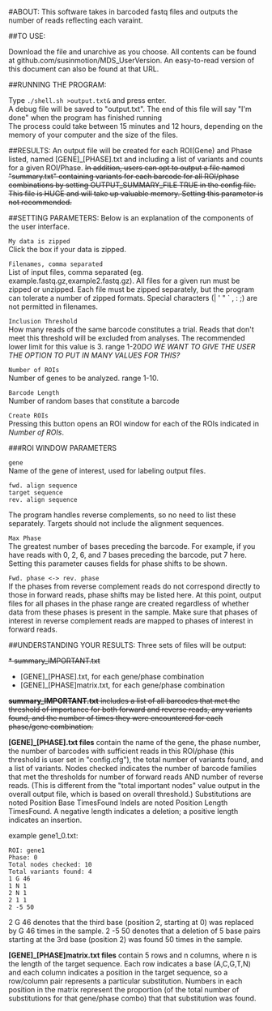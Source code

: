#ABOUT:
This software takes in barcoded fastq files and outputs the number of reads reflecting each varaint.

##TO USE:

Download the file and unarchive as you choose. All contents can be found at github.com/susinmotion/MDS_UserVersion. An easy-to-read version of this document can also be found at that URL.

##RUNNING THE PROGRAM:

Type `./shell.sh >output.txt&` and press enter. <br>
A debug file will be saved to "output.txt". The end of this file will say "I'm done" when the program has finished running<br>
The process could take between 15 minutes and 12 hours, depending on the memory of your computer and the size of the files.

##RESULTS:
An output file will be created for each ROI(Gene) and Phase listed, named [GENE]_[PHASE].txt and including a list of variants and counts for a given ROI/Phase.
~~In addition, users can opt to output a file named "summary.txt" containing variants for each barcode for all ROI/phase combinations by setting OUTPUT_SUMMARY_FILE TRUE in the config file. This file is HUGE and will take up valuable memory. Setting this parameter is not recommended.~~

##SETTING PARAMETERS:
Below is an explanation of the components of the user interface. 

`My data is zipped`<br>
Click the box if your data is zipped. 

`Filenames, comma separated`<br>
List of input files, comma separated (eg. example.fastq.gz,example2.fastq.gz). 
All files for a given run must be zipped or unzipped. Each file must be zipped separately, but the program can tolerate a number of zipped formats. Special characters (| ' " ` , : ;) are not permitted in filenames.

`Inclusion Threshold`<br>
How many reads of the same barcode constitutes a trial. Reads that don't meet this threshold will be excluded from analyses. The recommended lower limit for this value is 3. range 1-20*DO WE WANT TO GIVE THE USER THE OPTION TO PUT IN MANY VALUES FOR THIS?*

`Number of ROIs`<br>
Number of genes to be analyzed. range 1-10.

`Barcode Length`<br>
Number of random bases that constitute a barcode

`Create ROIs`<br>
Pressing this button opens an ROI window for each of the ROIs indicated in *Number of ROIs*.

###ROI WINDOW PARAMETERS

`gene`<br>
Name of the gene of interest, used for labeling output files. 

`fwd. align sequence`<br>
`target sequence`<br>
`rev. align sequence`<br>

The program handles reverse complements, so no need to list these separately. Targets should not include the alignment sequences. 

`Max Phase`<br>
The greatest number of bases preceding the barcode. For example, if you have reads with 0, 2, 6, and 7 bases preceding the barcode, put 7 here. Setting this parameter causes fields for phase shifts to be shown.

`Fwd. phase <-> rev. phase` <br>
If the phases from reverse complement reads do not correspond directly to those in forward reads, phase shifts may be listed here. 
At this point, output files for all phases in the phase range are created regardless of whether data from these phases is present in the sample. Make sure that phases of interest in reverse complement reads are mapped to phases of interest in forward reads.

##UNDERSTANDING YOUR RESULTS:
Three sets of files will be output:

~~* summary_IMPORTANT.txt~~
* [GENE]_[PHASE].txt, for each gene/phase combination
* [GENE]_[PHASE]matrix.txt, for each gene/phase combination

~~**summary_IMPORTANT.txt** includes a list of all barcodes that met the threshold of importance for both forward and reverse reads, any variants found, and the number of times they were encountered for each phase/gene combination.~~


**[GENE]_[PHASE].txt files** contain the name of the gene, the phase number, the number of barcodes with sufficient reads in this ROI/phase (this threshold is user set in "config.cfg"), the total number of variants found, and a list of variants.
Nodes checked indicates the number of barcode families that met the thresholds for number of forward reads AND number of reverse reads. (This is different from the "total important nodes" value output in the overall output file, which is based on overall threshold.)
Substitutions are noted Position Base TimesFound
Indels are noted Position Length TimesFound. A negative length indicates a deletion; a positive length indicates an insertion.

example gene1_0.txt:
```
ROI: gene1
Phase: 0
Total nodes checked: 10
Total variants found: 4
1 G 46
1 N 1
2 N 1
2 1 1
2 -5 50
```
2 G 46 denotes that the third base (position 2, starting at 0) was replaced by G 46 times in the sample.
2 -5 50 denotes that a deletion of 5 base pairs starting at the 3rd base (position 2) was found 50 times in the sample. 

**[GENE]_[PHASE]matrix.txt files** contain 5 rows and n columns, where n is the length of the target sequence. Each row indicates a base (A,C,G,T,N) and each column indicates a position in the target sequence, so a row/column pair represents a particular substitution. Numbers in each position in the matrix represent the proportion (of the total number of substitutions for that gene/phase combo) that that substitution was found.



